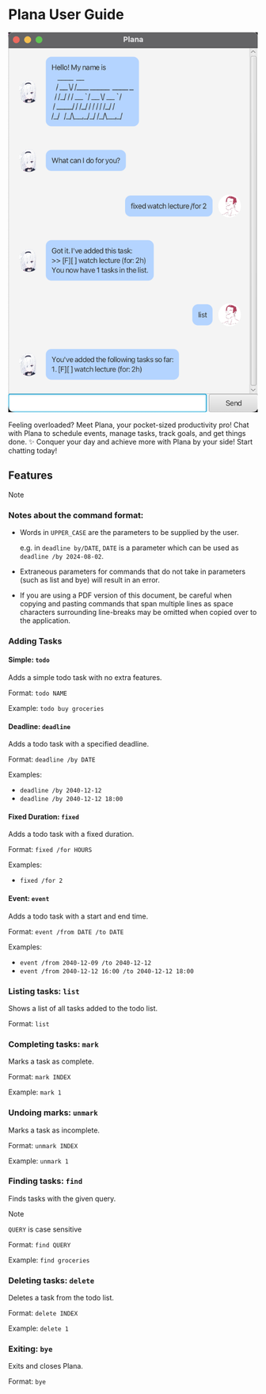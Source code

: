 # Plana User Guide

![Ui Showcase Image](Ui.png)

Feeling overloaded?  Meet Plana, your pocket-sized productivity pro!  Chat with Plana to schedule events, manage tasks, track goals, and get things done. ✨ Conquer your day and achieve more with Plana by your side!  Start chatting today!

## Features

> [!NOTE]
> ### Notes about the command format:
> * Words in `UPPER_CASE` are the parameters to be supplied by the user.
>
>   e.g. in `deadline by/DATE`, `DATE` is a parameter which can be used as `deadline /by 2024-08-02`.
> 
> 
> * Extraneous parameters for commands that do not take in parameters (such as list and bye) will result in an error.
>
> 
> * If you are using a PDF version of this document, be careful when copying and pasting commands that span multiple lines as space characters surrounding line-breaks may be omitted when copied over to the application.


### Adding Tasks

#### Simple: `todo`

Adds a simple todo task with no extra features.

Format: `todo NAME`

Example: `todo buy groceries`

#### Deadline: `deadline`

Adds a todo task with a specified deadline.

Format: `deadline /by DATE`

Examples:
- `deadline /by 2040-12-12`
- `deadline /by 2040-12-12 18:00`

#### Fixed Duration: `fixed`

Adds a todo task with a fixed duration.

Format: `fixed /for HOURS`

Examples:
- `fixed /for 2`

#### Event: `event`

Adds a todo task with a start and end time.

Format: `event /from DATE /to DATE`

Examples:
- `event /from 2040-12-09 /to 2040-12-12`
- `event /from 2040-12-12 16:00 /to 2040-12-12 18:00`

### Listing tasks: `list`

Shows a list of all tasks added to the todo list.

Format: `list`

### Completing tasks: `mark`

Marks a task as complete.

Format: `mark INDEX`

Example: `mark 1`


### Undoing marks: `unmark`

Marks a task as incomplete.

Format: `unmark INDEX`

Example: `unmark 1`

### Finding tasks: `find`

Finds tasks with the given query.

> [!NOTE]
> `QUERY` is case sensitive

Format: `find QUERY`

Example: `find groceries`

### Deleting tasks: `delete`

Deletes a task from the todo list.

Format: `delete INDEX`

Example: `delete 1`


### Exiting: `bye`

Exits and closes Plana.

Format: `bye`
